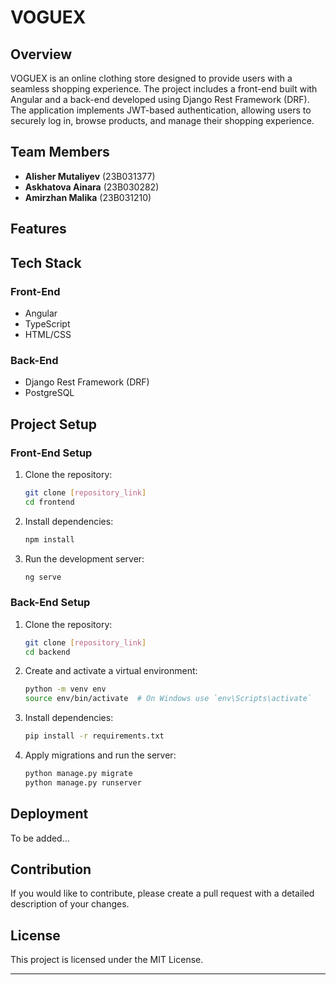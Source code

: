 # VOGUEX

## Overview
VOGUEX is an online clothing store designed to provide users with a seamless shopping experience. The project includes a front-end built with Angular and a back-end developed using Django Rest Framework (DRF). The application implements JWT-based authentication, allowing users to securely log in, browse products, and manage their shopping experience.

## Team Members
- **Alisher Mutaliyev** (23B031377)
- **Askhatova Ainara** (23B030282)
- **Amirzhan Malika** (23B031210)

## Features


## Tech Stack
### Front-End
- Angular
- TypeScript
- HTML/CSS

### Back-End
- Django Rest Framework (DRF)
- PostgreSQL

## Project Setup
### Front-End Setup
1. Clone the repository:
   ```bash
   git clone [repository_link]
   cd frontend
   ```
2. Install dependencies:
   ```bash
   npm install
   ```
3. Run the development server:
   ```bash
   ng serve
   ```

### Back-End Setup
1. Clone the repository:
   ```bash
   git clone [repository_link]
   cd backend
   ```
2. Create and activate a virtual environment:
   ```bash
   python -m venv env
   source env/bin/activate  # On Windows use `env\Scripts\activate`
   ```
3. Install dependencies:
   ```bash
   pip install -r requirements.txt
   ```
4. Apply migrations and run the server:
   ```bash
   python manage.py migrate
   python manage.py runserver
   ```

## Deployment
To be added...

## Contribution
If you would like to contribute, please create a pull request with a detailed description of your changes.

## License
This project is licensed under the MIT License.

---

